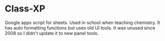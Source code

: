 # Class-XP
Google apps script for sheets.
Used in school when teaching chemistry. It has auto formatting functions but uses old UI tools.
It was unused since 2008 so I didn't update it to new panel tools.
